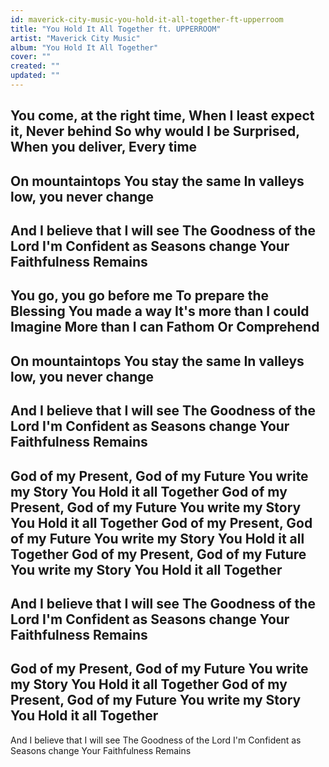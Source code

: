 ```yaml
---
id: maverick-city-music-you-hold-it-all-together-ft-upperroom
title: "You Hold It All Together ft. UPPERROOM"
artist: "Maverick City Music"
album: "You Hold It All Together"
cover: ""
created: ""
updated: ""
---
```


You come, at the right time,
When I least expect it,
Never behind
So why would I be Surprised,
When you deliver,
Every time
---------
On mountaintops
You stay the same
In valleys low, you never change
-----------
And I believe that I will see
The Goodness of the Lord
I'm Confident as Seasons change
Your Faithfulness Remains
-----------
You go, you go before me
To prepare the Blessing
You made a way
It's more than I could Imagine
More than I can Fathom
Or Comprehend
-----------
On mountaintops
You stay the same
In valleys low, you never change
---------------
And I believe that I will see
The Goodness of the Lord
I'm Confident as Seasons change
Your Faithfulness Remains
--------------
God of my Present, God of my Future
You write my Story
You Hold it all Together
God of my Present, God of my Future
You write my Story
You Hold it all Together
God of my Present, God of my Future
You write my Story
You Hold it all Together
God of my Present, God of my Future
You write my Story
You Hold it all Together
---------------
And I believe that I will see
The Goodness of the Lord
I'm Confident as Seasons change
Your Faithfulness Remains
------------
God of my Present, God of my Future
You write my Story
You Hold it all Together
God of my Present, God of my Future
You write my Story
You Hold it all Together
--------------
And I believe that I will see
The Goodness of the Lord
I'm Confident as Seasons change
Your Faithfulness Remains